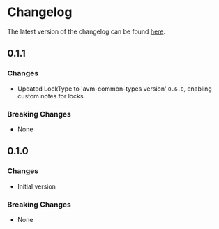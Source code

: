 # Changelog

The latest version of the changelog can be found [here](https://github.com/Azure/bicep-registry-modules/blob/main/avm/res/hybrid-compute/gateway/CHANGELOG.md).

## 0.1.1

### Changes

- Updated LockType to 'avm-common-types version' `0.6.0`, enabling custom notes for locks.

### Breaking Changes

- None

## 0.1.0

### Changes

- Initial version

### Breaking Changes

- None
